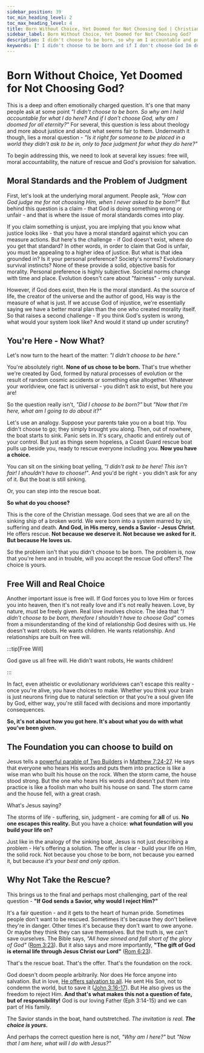 ```yaml
---
sidebar_position: 39
toc_min_heading_level: 2
toc_max_heading_level: 4
title: Born Without Choice, Yet Doomed for Not Choosing God | Christian Apologetics
sidebar_label: Born Without Choice, Yet Doomed for Not Choosing God?
description: I didn't choose to be born, so why am I accountable and potentially doomed without God? We delve into free will, God's justice and human responsibility from a Christian perspective.
keywords: [" I didn't choose to be born and if I don't choose God Im doomed?","I didn't choose to be born. So why am I held accountable for what I do here?","Free Will & God's Sovereignty","Justice of God","Human Responsibility","Problem of Evil ","Eternal Destiny","Predestination vs. Choice"]
---
```


# Born Without Choice, Yet Doomed for Not Choosing God?

This is a deep and often emotionally charged question. It's one that many people ask at some point
*"I didn't choose to be born. So why am I held accountable for what I do here? And if I don't choose God,
why am I doomed for all eternity?"* For several, this question is less about theology and more about justice
and about what seems fair to them. Underneath it though, lies a moral question - *"Is it right for someone
to be placed in a world they didn't ask to be in, only to face judgment for what they do here?"*

To begin addressing this, we need to look at several key issues: free will, moral accountability,
the nature of rescue and God's provision for salvation.

## Moral Standards and the Problem of Judgment

First, let's look at the underlying moral argument. People ask, *"How can God judge me for not choosing Him,
when I never asked to be born?"* But behind this question is a claim - that God is doing something wrong or
unfair - and that is where the issue of moral standards comes into play.

If you claim something is unjust, you are implying that you know what justice looks like - that you have a
moral standard against which you can measure actions. But here's the challenge - if God doesn't exist, where do
you get that standard? In other words, in order to claim that God is unfair, you must be appealing to a higher
idea of justice. But what is that idea grounded in? Is it your personal preference? Society's norms? Evolutionary
survival instincts? None of these provide a solid, objective basis for morality. Personal preference is highly
subjective. Societal norms change with time and place. Evolution doesn't care about "fairness" - only survival.

However, if God does exist, then He is the moral standard. As the source of life, the creator of the universe
and the author of good, His way is the measure of what is just. If we accuse God of injustice, we're essentially
saying we have a better moral plan than the one who created morality itself. So that raises a second
challenge - If you think God's system is wrong, what would your system look like? And would it stand up under
scrutiny?

## You're Here - Now What?

Let's now turn to the heart of the matter: *"I didn't choose to be here."*

You're absolutely right. **None of us chose to be born.** That's true whether we're created by God, formed by
natural processes of evolution or the result of random cosmic accidents or something else altogether. Whatever
your worldview, one fact is universal - you didn't ask to exist, but here you are!

So the question really isn't, *"Did I choose to be born?"* but *"Now that I'm here, what am I going to do about it?"*

Let's use an analogy. Suppose your parents take you on a boat trip. You didn't choose to go; they simply brought
you along. Then, out of nowhere, the boat starts to sink. Panic sets in. It's scary, chaotic and entirely out
of your control. But just as things seem hopeless, a Coast Guard rescue boat  pulls up beside you, ready to
rescue everyone including you. **Now you have a choice.**

You can sit on the sinking boat yelling, *"I didn't ask to be here! This isn't fair! I shouldn't have to choose!"*.
And you'd be right - you didn't ask for any of it. But the boat is still sinking.

Or, you can step into the rescue boat.

**So what do you choose?**

This is the core of the Christian message. God sees that we are all on the sinking ship of a broken world. We were born
into a system marred by sin, suffering and death. **And God, in His mercy, sends a Savior - Jesus Christ**. He offers rescue.
**Not because we deserve it. Not because we asked for it. But because He loves us.**

So the problem isn't that you didn't choose to be born. The problem is, now that you're here and in trouble, will
you accept the rescue God offers? The choice is yours.

## Free Will and Real Choice

Another important issue is free will. If God forces you to love Him or forces you into heaven, then it's not really
love and it's not really heaven. Love, by nature, must be freely given. Real love involves choice.
The idea that *"I didn't choose to be born, therefore I shouldn't have to choose God"* comes from a misunderstanding of
the kind of relationship God desires with us. He doesn't want robots. He wants children. He wants relationship.
And relationships are built on free will.

:::tip[Free Will]

God gave us all free will. He didn't want robots, He wants children!

:::

In fact, even atheistic or evolutionary worldviews can't escape this reality - once you're alive, you have choices
to make. Whether you think your brain is just neurons firing due to natural selection or that you're a soul given
life by God, either way, you're still faced with decisions and more importantly consequences. 

**So, it's not about how you got here. It's about what you do with what you've been given.**

## The Foundation you can choose to build on

Jesus tells a [powerful parable of Two Builders](../../jesus/life/parables/discipleship.md#wise-and-foolish-builders)
in [Matthew 7:24-27](https://www.biblegateway.com/passage/?search=Matthew%207%3A24-27&version=NKJV).
He says that everyone who hears His words and puts them into practice is like a wise man who built his house on the rock.
When the storm came, the house stood strong. But the one who hears His words and doesn't put them into practice is like a
foolish man who built his house on sand. The storm came and the house fell, with a great crash.

What's Jesus saying?

The storms of life - suffering, sin, judgment - are coming for **all** of us. **No one escapes this reality.**
But you have a choice: **what foundation will you build your life on?**

Just like in the analogy of the sinking boat, Jesus is not just describing a problem - He's offering a solution. The offer
is clear - build your life on Him, the solid rock. Not because you chose to be born, not because you earned it, but
because *it's your best and only option.*

## Why Not Take the Rescue?

This brings us to the final and perhaps most challenging, part of the real question - **"If God sends a Savior, why would I reject Him?"**

It's a fair question - and it gets to the heart of human pride. Sometimes people don't want to be rescued. Sometimes it's
because they don't believe they're in danger. Other times it's because they don't want to owe anyone. Or maybe they
think they can save themselves. But the truth is, we can't save ourselves. The Bible says, *"All have sinned and fall
short of the glory of God"* ([Rom 3:23](https://www.biblegateway.com/passage/?search=rom%203%3A23&version=NKJV)). But it
also says and more importantly, **"The gift of God is eternal life through Jesus Christ our Lord"**
([Rom 6:23](https://www.biblegateway.com/passage/?search=rom%206%3A23&version=NKJV)). 

That's the rescue boat. That's the offer. That's the foundation on the rock. 

God doesn't doom people arbitrarily. Nor does He force anyone into salvation.
But in love, [He offers salvation to all](../../jesus/because-he-lives/new-identity-in-christ.mdx).
He sent His Son, not to condemn the world, but to save it
([John 3:16-17](https://www.biblegateway.com/passage/?search=John%203%3A16-17&version=NKJV)).
But He also gives us the freedom to reject Him. **And that's what makes this not a question of fate, but of responsibility!**
God is our loving Father (Eph 3:14-15) and we can part of His family.

The Savior stands in the boat, hand outstretched. *The invitation is real. **The choice is yours.***

And perhaps the correct question here is not, *"Why am I here?"* but *"Now that I am here, what will I do with Jesus?"*

